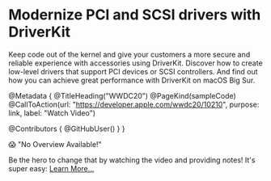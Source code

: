 # Modernize PCI and SCSI drivers with DriverKit

Keep code out of the kernel and give your customers a more secure and reliable experience with accessories using DriverKit. Discover how to create low-level drivers that support PCI devices or SCSI controllers. And find out how you can achieve great performance with DriverKit on macOS Big Sur.

@Metadata {
   @TitleHeading("WWDC20")
   @PageKind(sampleCode)
   @CallToAction(url: "https://developer.apple.com/wwdc20/10210", purpose: link, label: "Watch Video")

   @Contributors {
      @GitHubUser(<replace this with your GitHub handle>)
   }
}

😱 "No Overview Available!"

Be the hero to change that by watching the video and providing notes! It's super easy:
 [Learn More…](https://wwdcnotes.github.io/WWDCNotes/documentation/wwdcnotes/contributing)
